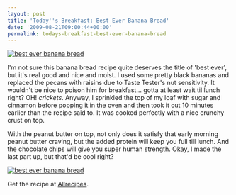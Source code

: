 ```yaml
---
layout: post
title: 'Today''s Breakfast: Best Ever Banana Bread'
date: '2009-08-21T09:00:44+00:00'
permalink: todays-breakfast-best-ever-banana-bread
---
```

<a href="http://www.flickr.com/photos/kstar810/3837756975/in/photostream/"><img src="http://farm4.static.flickr.com/3578/3837756975_e3953b372e.jpg" alt="best ever banana bread" /></a>

I'm not sure this banana bread recipe quite deserves the title of 'best ever', but it's real good and nice and moist. I used some pretty black bananas and replaced the pecans with raisins due to Taste Tester's nut sensitivity. It wouldn't be nice to poison him for breakfast... gotta at least wait til lunch right? OH! *crickets*. Anyway, I sprinkled the top of my loaf with sugar and cinnamon before popping it in the oven and then took it out 10 minutes earlier than the recipe said to. It was cooked perfectly with a nice crunchy crust on top.

With the peanut butter on top, not only does it satisfy that early morning peanut butter craving, but the added protein will keep you full till lunch. And the chocolate chips will give you super human strength. Okay, I made the last part up, but that'd be cool right?

<a href="http://www.flickr.com/photos/kstar810/3837757493/"><img src="http://farm4.static.flickr.com/3506/3837757493_807150eb8d.jpg" alt="best ever banana bread" /></a>

Get the recipe at <a href="http://allrecipes.com/Recipe/Best-Ever-Banana-Bread/Detail.aspx?prop31=2">Allrecipes</a>.
